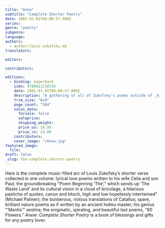 ```yaml
---
title: "Anew"
subtitle: "Complete Shorter Poetry"
date: 2001-01-01T06:00:57.000Z
series:
genre: "poetry"
subgenre:
language:
authors:
  - author/louis-zukofsky.md
translators:

editors:

contributors:

editions:
  - binding: paperback
    isbn: 9780811218726
    date: 2001-01-01T06:00:57.000Z
    description: "A gathering of all of Zukofsky's poems outside of _A_––poems that are _absolute clarification, crystal cabinets full of air and angels_ (Kenneth Rexroth). "
    trim_size: "6x9"
    page_count: "384"
    sales_data:
      forsale: false
      saleprice:
      shipping_weight:
      price_us: 18.95
      price_cn: 24.00
    contributors:
    cover_image: "/Anew.jpg"
featured_image:
  file:
draft: false
_slug: the-complete-shorter-poetry
---
```


Here is the complete music-filled arc of Louis Zukofsky’s shorter verse collected in one volume: lyrical love poems written to his wife Celia and son Paul; the groundbreaking "Poem Beginning ’The’," which sends up ’The Waste Land’ and its cultural vision in a cloud of bricolage, a hilarious pastiche of quotes, canon and kitsch, high and low hopelessly intertwined" (Michael Palmer); the boisterous, riotous translations of Catallus; spare, brilliant nature poems as if written by an ancient hokku master; his genius "’Mantis’" sestina; the enigmatic, spiraling, and beautiful last poems, "80 Flowers." _Anew: Complete Shorter Poetry_ is a book of blessings and gifts for any poetry lover.

